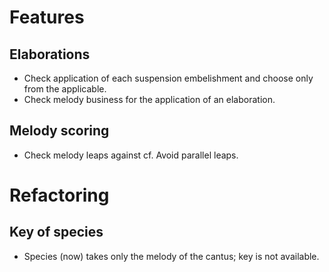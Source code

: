 # Features

## Elaborations

- Check application of each suspension embelishment and choose only from the applicable.
- Check melody business for the application of an elaboration.

## Melody scoring

- Check melody leaps against cf. Avoid parallel leaps.

# Refactoring

## Key of species

- Species (now) takes only the melody of the cantus; key is not available.